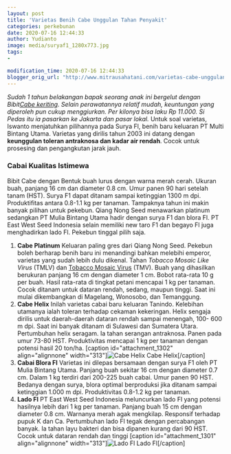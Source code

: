 ```yaml
---
layout: post
title: 'Varietas Benih Cabe Unggulan Tahan Penyakit'
categories: perkebunan
date: 2020-07-16 12:44:33
author: Yudianto
image: media/suryaf1_1280x773.jpg
tags:
- 

modification_time: 2020-07-16 12:44:33
blogger_orig_url: "http://www.mitrausahatani.com/varietas-cabe-unggulan-tahan-penyakit.html"
---
```


_Sudah 1 tahun belakangan bapak seorang anak ini bergelut dengan Bibit[Cabe
keriting](https://www.mitrausahatani.com/keunggulan-cabe-keriting-dibandingkan.html).
Selain perawatannya relatif mudah, keuntungan yang diperoleh pun cukup
menggiurkan. Per kilonya bisa laku Rp 11.000. Si Pedas itu ia pasarkan ke
Jakarta dan pasar lokal._ Untuk soal varietas, Iswanto menjatuhkan pilihannya
pada Surya Fl, benih baru keluaran PT Multi Bintang Utama. Varietas yang
dirilis tahun 2003 ini datang dengan **keunggulan toleran antraknosa dan kadar
air rendah**. Cocok untuk prosesing dan pengangkutan jarak jauh.

### Cabai Kualitas Istimewa

Bibit Cabe dengan Bentuk buah lurus dengan warna merah cerah. Ukuran buah,
panjang 16 cm dan diameter 0.8 cm. Umur panen 90 hari setelah tanam (HST).
Surya F1 dapat ditanam sampai ketinggian 1300 m dpi. Produktifitas antara
0.8-1.1 kg per tanaman. Tampaknya tahun ini makin banyak pilihan untuk
pekebun. Qiang Nong Seed menawarkan platinum sedangkan PT Mulia Bintang Utama
hadir dengan surya F1 dan blora Fl. PT East West Seed Indonesia selain
memiliki new taro F1 dan begayo Fl juga menghadirkan lado Fl. Pekebun tinggal
pilih saja.

  1. **Cabe Platinum** Keluaran paling gres dari Qiang Nong Seed. Pekebun boleh berharap benih baru ini menandingi bahkan melebihi emperor, varietas yang sudah lebih dulu dikenal. Tahan _Tobacco Mosaic Like Virus_ (TMLV) dan [Tobacco Mosaic Virus](https://www.apsnet.org/edcenter/disandpath/viral/pdlessons/Pages/TobaccoMosaic.aspx) (TMV). Buah yang dihasilkan berukuran panjang 16 cm dengan diameter 1 cm. Bobot rata-rata 10 g per buah. Hasil rata-rata di tingkat petani mencapai 1 kg per tanaman. Cocok ditanam untuk dataran rendah, sedang, maupun tinggi. Saat ini mulai dikembangkan di Magelang, Wonosobo, dan Temanggung.
  2. **Cabe Helix** Inilah varietas cabai baru keluaran Tanindo. Kelebihan utamanya ialah toleran terhadap cekaman kekeringan. Helix sengaja dirilis untuk daerah-daerah dataran rendah sampai menengah, 100- 600 m dpi. Saat ini banyak ditanam di Sulawesi dan Sumatera Utara. Pertumbuhan helix seragam. Ia tahan serangan antraknosa. Panen pada umur 73-80 HST. Produktivitas mencapai 1 kg per tanaman dengan potensi hasil 20 ton/ha. [caption id="attachment_1302" align="alignnone" width="313"]![Cabe Helix](http://localhost/mitra/wp-content/uploads/2020/07/helix_1130x800.jpg) Cabe Helix[/caption]
  3. **Cabai Blora Fl** Varietas ini dilepas bersamaan dengan surya F1 oleh PT Mulia Bintang Utama. Panjang buah sekitar 16 cm dengan diameter 0.7 cm. Dalam 1 kg terdiri dari 200-225 buah cabai. Umur panen 90 HST. Bedanya dengan surya, blora optimal berproduksi jika ditanam sampai ketinggian 1.000 m dpi. Produktivitas 0.8-1.2 kg per tanaman.
  4. **Lado Fl** PT East West Seed Indonesia meluncurkan lado Fl yang potensi hasilnya lebih dari 1 kg per tanaman. Panjang buah 15 cm dengan diameter 0.8 cm. Warnanya merah agak mengkilap. Responsif terhadap pupuk K dan Ca. Pertumbuhan lado Fl tegak dengan percabangan banyak. Ia tahan layu bakteri dan bisa dipanen kurang dari 90 HST. Cocok untuk dataran rendah dan tinggi [caption id="attachment_1301" align="alignnone" width="313"]![ Lado Fl](http://localhost/mitra/wp-content/uploads/2020/07/lado_899x800.jpg) Lado Fl[/caption]


